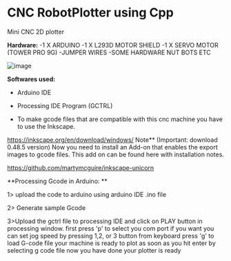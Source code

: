# CNC RobotPlotter using Cpp 

Mini CNC 2D plotter 

**Hardware:**
-1 X ARDUINO
-1 X L293D MOTOR SHIELD
-1 X SERVO MOTOR (TOWER PRO 9G)
-JUMPER WIRES
-SOME HARDWARE NUT BOTS ETC

![image](https://user-images.githubusercontent.com/24978535/119817072-23236600-bf0b-11eb-9d0e-7ec6c0ad6a5d.png)

**Softwares used:**


- Arduino IDE

- Processing IDE Program (GCTRL)

- To make gcode files that are compatible with this cnc machine you have to use the Inkscape.

https://inkscape.org/en/download/windows/
Note**
(Important: download 0.48.5 version)
Now you need to install an Add-on that enables the export images to gcode files. This add on can be found here with installation notes.

https://github.com/martymcguire/inkscape-unicorn

**Processing Gcode in Arduino: **

1> upload the code to arduino using arduino IDE .ino file

2> Generate sample Gcode

3>Upload the gctrl file to processing IDE
and click on PLAY button in processing window.
first press 'p' to select you com port
if you want you can set jog speed by pressing 1,2, or 3 button from keyboard
press 'g' to load G-code file
your machine is ready to plot as soon as you hit enter by selecting g code file
now you have done your plotter is ready

